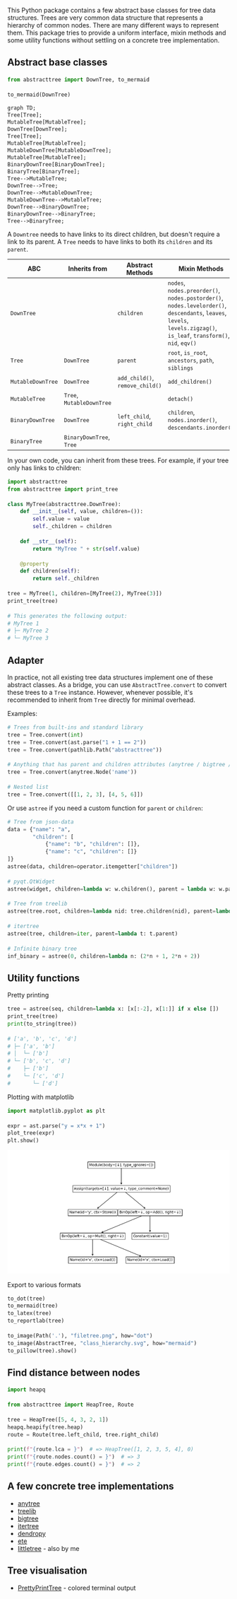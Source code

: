 This Python package contains a few abstract base classes for tree data structures.
Trees are very common data structure that represents a hierarchy of common nodes.
There are many different ways to represent them.
This package tries to provide a uniform interface, mixin methods and some utility functions without settling on a concrete tree implementation.

## Abstract base classes ##

```python
from abstracttree import DownTree, to_mermaid

to_mermaid(DownTree)
```

```mermaid
graph TD;
Tree[Tree];
MutableTree[MutableTree];
DownTree[DownTree];
Tree[Tree];
MutableTree[MutableTree];
MutableDownTree[MutableDownTree];
MutableTree[MutableTree];
BinaryDownTree[BinaryDownTree];
BinaryTree[BinaryTree];
Tree-->MutableTree;
DownTree-->Tree;
DownTree-->MutableDownTree;
MutableDownTree-->MutableTree;
DownTree-->BinaryDownTree;
BinaryDownTree-->BinaryTree;
Tree-->BinaryTree;
```

A `Downtree` needs to have links to its direct children, but doesn't require a link to its parent.
A `Tree` needs to have links to both its `children` and its `parent`.

| ABC               | Inherits from             | Abstract Methods                | Mixin Methods                                                                                                                                                           |
|-------------------|---------------------------|---------------------------------|-------------------------------------------------------------------------------------------------------------------------------------------------------------------------|
| `DownTree`        |                           | `children`                      | `nodes`, `nodes.preorder()`, `nodes.postorder()`, `nodes.levelorder()`, `descendants`, `leaves`, `levels`, `levels.zigzag()`, `is_leaf`, `transform()`,  `nid`, `eqv()` |
| `Tree`            | `DownTree`                | `parent`                        | `root`, `is_root`, `ancestors`, `path`, `siblings`                                                                                                                      |
| `MutableDownTree` | `DownTree`                | `add_child()`, `remove_child()` | `add_children()`                                                                                                                                                        |
| `MutableTree`     | `Tree`, `MutableDownTree` |                                 | `detach()`                                                                                                                                                              |
| `BinaryDownTree`  | `DownTree`                | `left_child`, `right_child`     | `children`, `nodes.inorder()`, `descendants.inorder()`                                                                                                                  |
| `BinaryTree`      | `BinaryDownTree`, `Tree`  |                                 |                                                                                                                                                                         |

In your own code, you can inherit from these trees.
For example, if your tree only has links to children:

```python
import abstracttree
from abstracttree import print_tree

class MyTree(abstracttree.DownTree):
    def __init__(self, value, children=()):
        self.value = value
        self._children = children
    
    def __str__(self):
        return "MyTree " + str(self.value)

    @property
    def children(self):
        return self._children

tree = MyTree(1, children=[MyTree(2), MyTree(3)])
print_tree(tree)

# This generates the following output:
# MyTree 1
# ├─ MyTree 2
# └─ MyTree 3
```

## Adapter ##

In practice, not all existing tree data structures implement one of these abstract classes.
As a bridge, you can use `AbstractTree.convert` to convert these trees to a `Tree` instance.
However, whenever possible, it's recommended to inherit from `Tree` directly for minimal overhead.

Examples:

```python
# Trees from built-ins and standard library
tree = Tree.convert(int)
tree = Tree.convert(ast.parse("1 + 1 == 2"))
tree = Tree.convert(pathlib.Path("abstracttree"))

# Anything that has parent and children attributes (anytree / bigtree / littletree)
tree = Tree.convert(anytree.Node('name'))

# Nested list
tree = Tree.convert([[1, 2, 3], [4, 5, 6]])
```

Or use `astree` if you need a custom function for `parent` or `children`:

```python
# Tree from json-data
data = {"name": "a",
        "children": [
            {"name": "b", "children": []},
            {"name": "c", "children": []}
]}
astree(data, children=operator.itemgetter["children"])

# pyqt.QtWidget
astree(widget, children=lambda w: w.children(), parent = lambda w: w.parent())

# Tree from treelib
astree(tree.root, children=lambda nid: tree.children(nid), parent=lambda nid: tree.parent(nid))

# itertree
astree(tree, children=iter, parent=lambda t: t.parent)

# Infinite binary tree
inf_binary = astree(0, children=lambda n: (2*n + 1, 2*n + 2))
```

## Utility functions

Pretty printing
```python
tree = astree(seq, children=lambda x: [x[:-2], x[1:]] if x else [])
print_tree(tree)
print(to_string(tree))

# ['a', 'b', 'c', 'd']
# ├─ ['a', 'b']
# │  └─ ['b']
# └─ ['b', 'c', 'd']
#    ├─ ['b']
#    └─ ['c', 'd']
#       └─ ['d']
```

Plotting with matplotlib
```python
import matplotlib.pyplot as plt

expr = ast.parse("y = x*x + 1")
plot_tree(expr)
plt.show()
```
![images/tree_calc_plot.png](images/tree_calc_plot.png)

Export to various formats
```python
to_dot(tree)
to_mermaid(tree)
to_latex(tree)
to_reportlab(tree)

to_image(Path('.'), "filetree.png", how="dot")
to_image(AbstractTree, "class_hierarchy.svg", how="mermaid")
to_pillow(tree).show()
```

## Find distance between nodes

```python
import heapq

from abstracttree import HeapTree, Route

tree = HeapTree([5, 4, 3, 2, 1])
heapq.heapify(tree.heap)
route = Route(tree.left_child, tree.right_child)

print(f"{route.lca = }")  # => HeapTree([1, 2, 3, 5, 4], 0)
print(f"{route.nodes.count() = }")  # => 3
print(f"{route.edges.count() = }")  # => 2
```

## A few concrete tree implementations

- [anytree](https://github.com/c0fec0de/anytree)
- [treelib](https://github.com/caesar0301/treelib)
- [bigtree](https://github.com/kayjan/bigtree)
- [itertree](https://github.com/BR1py/itertree)
- [dendropy](https://github.com/jeetsukumaran/DendroPy)
- [ete](https://github.com/etetoolkit/ete)
- [littletree](https://github.com/lverweijen/littletree) - also by me

## Tree visualisation

- [PrettyPrintTree](https://github.com/AharonSambol/PrettyPrintTree) - colored terminal output
